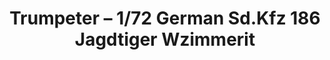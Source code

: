 ---
layout: product
title: "Trumpeter – 1/72 German Sd.Kfz 186 Jagdtiger Wzimmerit"
price: "1700" 
desc: "N/A"
img_path: "/assets/img/TRU07293.webp"
brand: "N/A"
available: false
special_offer: false
new: false
soon: false
cat: "010000"
subcat: "013400"
subsubcat: "0N/A"
sifra: "TRU07293"
popular: false
spec: false
---